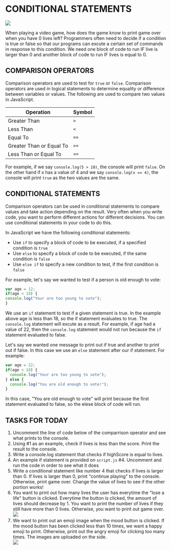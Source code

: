 CONDITIONAL STATEMENTS
======================
![](https://media.giphy.com/media/eJ4j2VnYOZU8qJU3Py/giphy.gif) 

When playing a video game, how does the game know to print game over when you have 0 lives left? Programmers often need to decide if a condition is true or false so that our programs can excute a certain set of commands in response to this condition. We need one block of code to run IF live is larger than 0 and another block of code to run IF lives is equal to 0.

COMPARISON OPERATORS
-------------------
Comparison operators are used to test for `true` or `false`. Comparison operators are used in logical statements to determine equality or difference between variables or values. The following are used to compare two values in JavaScript.

Operation | Symbol|
------------ | -------------
Greater Than | `>` | 
Less Than | `<`|
Equal To | `==`|
Greater Than or Equal To | `>=`| 
Less Than or Equal To | `<=`|

For example, if we say `console.log(5 > 10)`, the console will print `false`. On the other hand if x has a value of 4 and we say `console.log(x == 4)`, the console will print `true` as the two values are the same.

CONDITIONAL STATEMENTS
---------------------
Comparison operators can be used in conditional statements to compare values and take action depending on the result. Very often when you write code, you want to perform different actions for different decisions. You can use conditional statements in your code to do this.

In JavaScript we have the following conditional statements:
- Use `if` to specify a block of code to be executed, if a specified condition is `true`
- Use `else` to specify a block of code to be executed, if the same condition is `false`
- Use `else if` to specify a new condition to test, if the first condition is `false`

For example, let's say we wanted to test if a person is old enough to vote:

```javascript
var age = 12;
if(age < 18) {
console.log("Your are too young to vote");
}
```

We use an `if` statement to test if a given statement is true. In the example above age is less than 18, so the if statement evaluates to true. The `console.log` statement will excute as a result. For example, if age had a value of 22, then the `console.log` statement would not run because the `if` statement evaluated to false.

Let's say we wanted one message to print out if true and another to print out if false. In this case we use an `else` statement after our if statement. For example:
```javascript
var age = 22;
if(age < 18) {
  console.log("Your are too young to vote");
} else {
  console.log("You are old enough to vote!");
}
```

In this case, "You are old enough to vote" will print because the first statement evaluated to false, so the elese block of code will run.

TASKS FOR TODAY
---------------
1. Uncomment the line of code below of the comparrison operator and see what prints to the console.
2. Using #1 as an example, check if lives is less than the score. Print the result to the console.
3. Write a console.log statement that checks if highScore is equal to lives.
4. An example if statement is provided on `script.js` #4. Uncomment and run the code in order to see what it does
5. Write a conditional statement like number 4 that checks if lives is larger than 0. If lives is larger than 0, print "continue playing" to the console. Otherwise, print game over. Change the value of lives to see if the other portion works!
6. You want to print out how many lives the user has everytime the "lose a life" button is clicked. Everytime the button is clicked, the amount of lives should decrease by 1. You want to print the number of lives if they still have more than 0 lives. Otherwise, you want to print out game over.  
![](https://media.giphy.com/media/JKxR8cXk722wxV18e3/giphy.gif)
7. We want to print out an emoji image when the mood button is clicked. If the mood button has been clicked less than 10 times, we want a happy emoji to print. Otherwise, print out the angry emoji for clicking too many times. The images are uploaded on the side.  
![](https://media.giphy.com/media/ehfQ6hOyssHl3PegsP/giphy.gif)
